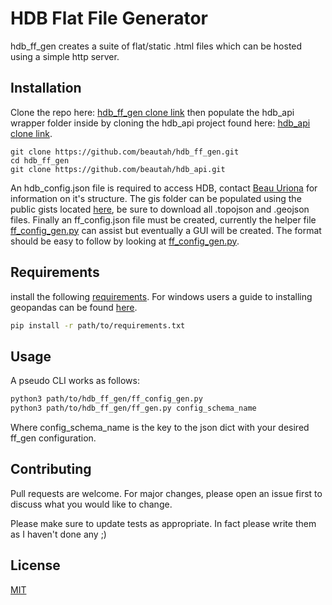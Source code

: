 # HDB Flat File Generator

hdb_ff_gen creates a suite of flat/static .html files which can be hosted using a simple http server.

## Installation

Clone the repo here: [hdb_ff_gen clone link](https://github.com/beautah/hdb_ff_gen.git) then populate the hdb_api wrapper folder inside by cloning the hdb_api project found here: [hdb_api clone link](https://github.com/beautah/hdb_api.git).

```git
git clone https://github.com/beautah/hdb_ff_gen.git
cd hdb_ff_gen
git clone https://github.com/beautah/hdb_api.git
```

An hdb_config.json file is required to access HDB, contact [Beau Uriona](mailto:buriona@usbr.gov) for information on it's structure. The gis folder can be populated using the public gists located [here](https://gist.github.com/beautah), be sure to download all .topojson and .geojson files. Finally an ff_config.json file must be created, currently the helper file [ff_config_gen.py](https://github.com/beautah/hdb_ff_gen/blob/master/ff_config_gen.py) can assist but eventually a GUI will be created. The format should be easy to follow by looking at [ff_config_gen.py](https://github.com/beautah/hdb_ff_gen/blob/master/ff_config_gen.py).

## Requirements

install the following [requirements](https://github.com/beautah/hdb_ff_gen/blob/master/requirements.txt). For windows users a guide to installing geopandas can be found [here](https://geoffboeing.com/2014/09/using-geopandas-windows/).

```bash
pip install -r path/to/requirements.txt
```

## Usage

A pseudo CLI works as follows:

```bash
python3 path/to/hdb_ff_gen/ff_config_gen.py
python3 path/to/hdb_ff_gen/ff_gen.py config_schema_name
```
Where config_schema_name is the key to the json dict with your desired ff_gen configuration.

## Contributing
Pull requests are welcome. For major changes, please open an issue first to discuss what you would like to change.

Please make sure to update tests as appropriate. In fact please write them as I haven't done any ;)

## License
[MIT](https://choosealicense.com/licenses/mit/)
